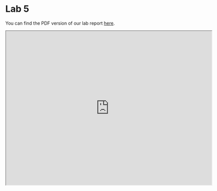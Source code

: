 Lab 5
=====

You can find the PDF version of our lab report [here](https://drive.google.com/file/d/1yxxnArPqS9vTkNIhSq7tofELwDsqcXUH/view?usp=sharing).

<p align="center">
    <iframe src="https://drive.google.com/file/d/1yxxnArPqS9vTkNIhSq7tofELwDsqcXUH/preview" width="640" height="480"></iframe>
</p>